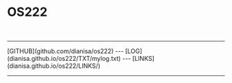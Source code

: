 # OS222
<br>
<hr>
[GITHUB](github.com/dianisa/os222) ---
[LOG](dianisa.github.io/os222/TXT/mylog.txt) ---
[LINKS](dianisa.github.io/os222/LINKS/)
<br>
<hr>
